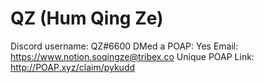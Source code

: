# QZ (Hum Qing Ze)

Discord username: QZ#6600
DMed a POAP: Yes
Email: https://www.notion.soqingze@tribex.co
Unique POAP Link: http://POAP.xyz/claim/pykudd